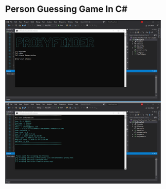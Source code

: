 # Person Guessing Game In C#
 
![First](https://github.com/Kumar-Akshay/ProxyFinder-Tool-In-.NET/blob/master/1.png)
![Second](https://github.com/Kumar-Akshay/ProxyFinder-Tool-In-.NET/blob/master/2.png)
